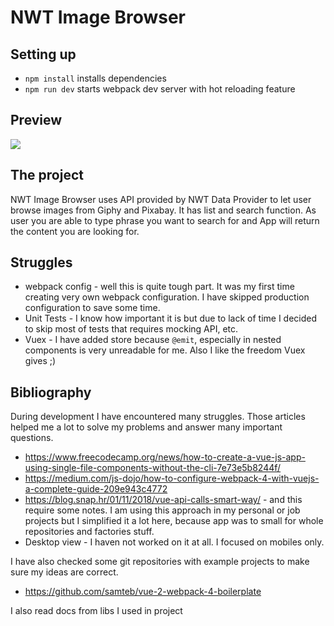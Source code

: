 # NWT Image Browser
## Setting up
* ``npm install`` installs dependencies
* ``npm run dev`` starts webpack dev server with hot reloading feature
## Preview
![](screenshots/nwt-showcase.gif)
## The project
NWT Image Browser uses API provided by NWT Data Provider to let user browse images from Giphy and Pixabay. It has list and search function. 
As user you are able to type phrase you want to search for and App will return the content you are looking for.
## Struggles
* webpack config - well this is quite tough part. It was my first time creating very own webpack configuration. I have skipped production configuration to save some time.
* Unit Tests - I know how important it is but due to lack of time I decided to skip most of tests that requires mocking API, etc.
* Vuex - I have added store because `@emit`, especially in nested components is very unreadable for me. Also I like the freedom Vuex gives ;)
## Bibliography
During development I have encountered many struggles. Those articles helped me a lot to solve my problems and answer many important questions.
* https://www.freecodecamp.org/news/how-to-create-a-vue-js-app-using-single-file-components-without-the-cli-7e73e5b8244f/
* https://medium.com/js-dojo/how-to-configure-webpack-4-with-vuejs-a-complete-guide-209e943c4772
* https://blog.snap.hr/01/11/2018/vue-api-calls-smart-way/ - and this require some notes. I am using this approach in my personal 
or job projects but I simplified it a lot here, because app was to small for whole repositories and factories stuff.
* Desktop view - I haven not worked on it at all. I focused on mobiles only.
 
I have also checked some git repositories with example projects to make sure my ideas are correct.
* https://github.com/samteb/vue-2-webpack-4-boilerplate

I also read docs from libs I used in project

